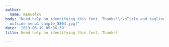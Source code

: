 ```yaml
---
author:
  name: manuelcv
body: "Need help on identifying this font. Thanks!\r\nTitle and tagline\r\n\r\n[img:sites/default/files/old-images/tape
  outside menu1 sample_5804.jpg]"
date: '2013-06-19 05:06:39'
title: Need help on identifying this font. Thanks!

---
```

